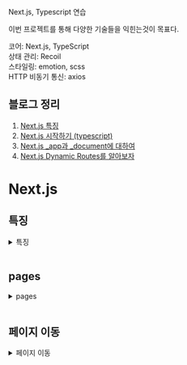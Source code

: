 Next.js, Typescript 연습

이번 프로젝트를 통해 다양한 기술들을 익힌는것이 목표다.

코어: Next.js, TypeScript  
상태 관리: Recoil  
스타일링: emotion, scss  
HTTP 비동기 통신: axios

## 블로그 정리

1. [Next.js 특징](https://talkwithcode.tistory.com/94)
2. [Next.js 시작하기 (typescript)](https://talkwithcode.tistory.com/95)
3. [Next.js \_app과 \_document에 대하여](https://talkwithcode.tistory.com/96)
4. [Next.js Dynamic Routes를 알아보자](https://talkwithcode.tistory.com/97)

# Next.js

## 특징

<details>
<summary>특징</summary>

- Next는 React 기반의 프레임워크이다.
- 폴더 및 파일 기반으로 라우팅을 지원한다.
- 컴파일과 번들링이 자동으로 된다.
- SSR을 지원하여 SEO가 수월하다.
- 스태틱 파일을 지원한다.
- 개발 중 저장하면 자동으로 리렌더링이 일어난다.

### Pre-rendering

Next.js는모든 페이지를 사전 렌더링한다.  
이는 더 좋은 퍼포먼스와 SEO에 좋다.

1. 정적 생성
2. Server Side Rendering (SSR, Dynamic Rendering)
   두 가지 종류의 프리 렌더링이 존재한하며 언제 html을 생성하느냐의 차이점이 있다.

#### 정적 생성

- 프로젝트가 빌드 되는 시점에서 html파일을 생성한다.
- 모든 요청에 재사용된다.
- 퍼포먼스 이유로, Next.js에서는 정적 생성을 권고한다.
- 정적 생성된 페이지들을 CDN에 캐싱된다.
- 유저가 요청을 하기 전에 미리 페이지를 만들어두어도 상관없다면 사용한다. (블로그 게시물, 상품 리스트, 도움말)
- getStaticProps / getStaticPaths

#### Server Side Rendering

- 매 요청마다 html 파일을 생성한다. (조금 느릴 수 있다.)
- 항상 최신 상태를 유지한다.
- getServerSideProps

개발 모드  
`npm run dev`

프러덕션 모드  
`npm run build && npm run start`

</details>
<br />

## pages

<details>
<summary>pages</summary>

pages 폴더안에 파일을 만들면 자동적으로 라우팅처리가 된다.

```
pages
├── about.tsx   -> localhost:3000/about
├── detail
│   └─ [id].tsx   -> localhost:3000/detail/1
├── _app.tsx    -> localhost:3000
├── index.tsx   -> localhost:3000
├── _error.tsx    -> 에러시 나오는 페이지
└── 404.tsx   -> 404 에러시 나오는 페이지
```

### \_app.tsx

모든 페이지는 `_app.tsx`를 통한다. 아래와 같은 특징이 있다.

1. 페이지 전환시 레이아웃과 상태 값을 유지할 수 있다.
2. 에러 헨들링이 가능하다.
3. 추가적인 데이터를 페이지로 주입시켜주는게 가능하다.
4. 글로벌 CSS는 이곳에 선언해야 한다. (다른 컴포넌트에서 정의하면 오류)
5. 내부의 컴포넌트는 `body`로 구성한다.
6. Component, pageProps를 props로 받는다.
   - Component는 요청한 페이지 (페이지 전환 시 변경)
   - pageProps는 getInitialProps로 받은 props
7. console.log는 client와 server 둘 다 콘솔에 찍힌다.

### \_document.tsx

`_app` 다음에 실행된다. 프로젝트의 html 문서를 커스텀한다.
모든 페이지에서 사용하는 `<head>`나 `<body>`안의 속성들을 조작해야 할 때 사용한다.

1. server에서만 렌더링 된다.
2. onClick 같은 이벤트나 CSS는 사용하지 않는다.
3. `<Html>`, `<Head>`, `<Main>`, `<NextScript>`는 반드시 포함되어야한다.

`<title>`과 같이 각 페이지 마다 달라질 수 있는 것은 해당 컴포넌트 안에 사용하는게 좋다.

### 404, \_error

404 에러가 나면 기본으로 404 UI를 제공해 주지만 커스텀을 하기 위해서는 `404.tsx`를 만든다.
404 페이지는 static으로 제공한다.

그 외 에러는 `_error.tsx`에서 처리한다.  
개발 모드에서는 에러 로그가 뜨고 프러덕션 모드에서 에러 페이지가 뜬다.

`_error` 페이지는 정적으로 제공하지 않는다.  
에러가 발생했을 때 서버 쪽으로 에러를 동반하는 경우가 많기 떄문이다.

</details>

<br />

## 페이지 이동

<details>
<summary>페이지 이동</summary>

1. Link

`<Link>` 태그를 사용하여 페이지 이동을 한다.

- 외부 페이지의 링크는 a태그로 넣는다.
- className과 같은 속성을 추가할 때는 a태그에 추가한다.
- 페이지 새로고침 없이 로드된다.

```tsx
import Link from "next/link";
...
<Link href={`/detail/${item.id}`}>
  <a>item</a>
</Link>
```

2. router

`Router` 를 사용하여 페이지 이동을 한다.

- `window.location`과 유사하게 동작하며 태그를 생성하지 않습니다.
- 크롤러가 링크를 감지하지 못하여 SEO가 취약하다.
- `<Link>`는 바로 페이지 이동을 하지만 라우터는 로직을 처리 후 원하는 시점에서 이동이 가능하다.

```tsx
import Router from 'next/router';
...
<button onClick={() => Router.push('/')}>Home</button>
```

</details>
